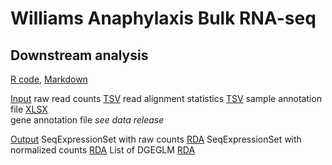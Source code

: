 # Williams Anaphylaxis Bulk RNA-seq

## Downstream analysis
[R code](code/20240329_WilliamsBulkRNASeq.preproc.Rmd), [Markdown](code/20240329_WilliamsBulkRNASeq.preproc.md)

<ins>Input</ins>
raw read counts [TSV](input/williams.genecounts.tsv)
read alignment statistics [TSV](input/ReadStats.txt)
sample annotation file [XLSX](input/Williams01_02.15.2024.xlsx)  
gene annotation file *see data release*
  
<ins>Output</ins>
SeqExpressionSet with raw counts [RDA](output/williams.esetRaw.RData)
SeqExpressionSet with normalized counts [RDA](output/williams.eset.RData)
List of DGEGLM [RDA](output/williams.fits.RData)
